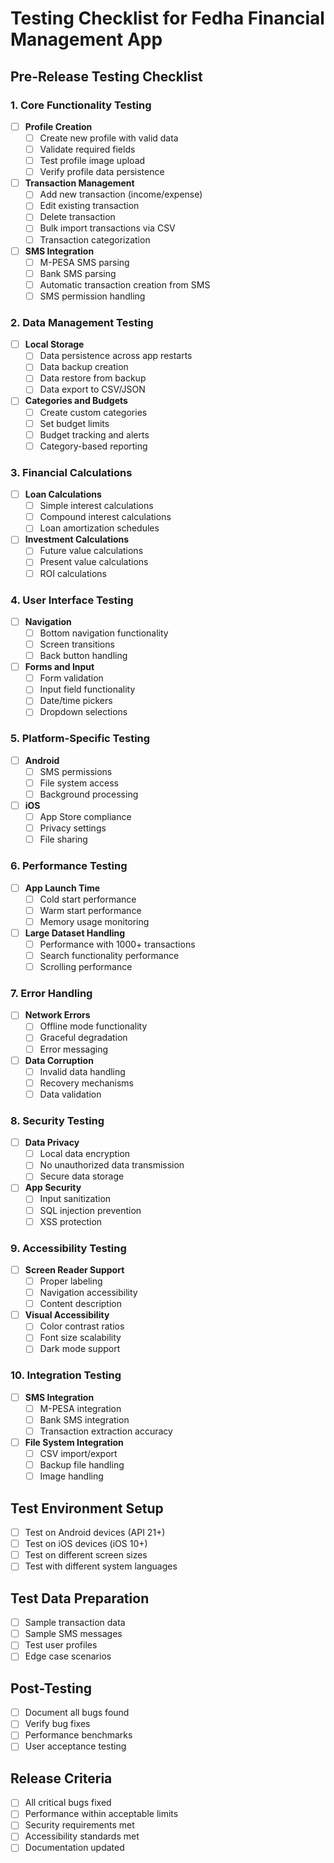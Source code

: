 # Testing Checklist for Fedha Financial Management App

## Pre-Release Testing Checklist

### 1. Core Functionality Testing
- [ ] **Profile Creation**
  - [ ] Create new profile with valid data
  - [ ] Validate required fields
  - [ ] Test profile image upload
  - [ ] Verify profile data persistence

- [ ] **Transaction Management**
  - [ ] Add new transaction (income/expense)
  - [ ] Edit existing transaction
  - [ ] Delete transaction
  - [ ] Bulk import transactions via CSV
  - [ ] Transaction categorization

- [ ] **SMS Integration**
  - [ ] M-PESA SMS parsing
  - [ ] Bank SMS parsing
  - [ ] Automatic transaction creation from SMS
  - [ ] SMS permission handling

### 2. Data Management Testing
- [ ] **Local Storage**
  - [ ] Data persistence across app restarts
  - [ ] Data backup creation
  - [ ] Data restore from backup
  - [ ] Data export to CSV/JSON

- [ ] **Categories and Budgets**
  - [ ] Create custom categories
  - [ ] Set budget limits
  - [ ] Budget tracking and alerts
  - [ ] Category-based reporting

### 3. Financial Calculations
- [ ] **Loan Calculations**
  - [ ] Simple interest calculations
  - [ ] Compound interest calculations
  - [ ] Loan amortization schedules

- [ ] **Investment Calculations**
  - [ ] Future value calculations
  - [ ] Present value calculations
  - [ ] ROI calculations

### 4. User Interface Testing
- [ ] **Navigation**
  - [ ] Bottom navigation functionality
  - [ ] Screen transitions
  - [ ] Back button handling

- [ ] **Forms and Input**
  - [ ] Form validation
  - [ ] Input field functionality
  - [ ] Date/time pickers
  - [ ] Dropdown selections

### 5. Platform-Specific Testing
- [ ] **Android**
  - [ ] SMS permissions
  - [ ] File system access
  - [ ] Background processing

- [ ] **iOS**
  - [ ] App Store compliance
  - [ ] Privacy settings
  - [ ] File sharing

### 6. Performance Testing
- [ ] **App Launch Time**
  - [ ] Cold start performance
  - [ ] Warm start performance
  - [ ] Memory usage monitoring

- [ ] **Large Dataset Handling**
  - [ ] Performance with 1000+ transactions
  - [ ] Search functionality performance
  - [ ] Scrolling performance

### 7. Error Handling
- [ ] **Network Errors**
  - [ ] Offline mode functionality
  - [ ] Graceful degradation
  - [ ] Error messaging

- [ ] **Data Corruption**
  - [ ] Invalid data handling
  - [ ] Recovery mechanisms
  - [ ] Data validation

### 8. Security Testing
- [ ] **Data Privacy**
  - [ ] Local data encryption
  - [ ] No unauthorized data transmission
  - [ ] Secure data storage

- [ ] **App Security**
  - [ ] Input sanitization
  - [ ] SQL injection prevention
  - [ ] XSS protection

### 9. Accessibility Testing
- [ ] **Screen Reader Support**
  - [ ] Proper labeling
  - [ ] Navigation accessibility
  - [ ] Content description

- [ ] **Visual Accessibility**
  - [ ] Color contrast ratios
  - [ ] Font size scalability
  - [ ] Dark mode support

### 10. Integration Testing
- [ ] **SMS Integration**
  - [ ] M-PESA integration
  - [ ] Bank SMS integration
  - [ ] Transaction extraction accuracy

- [ ] **File System Integration**
  - [ ] CSV import/export
  - [ ] Backup file handling
  - [ ] Image handling

## Test Environment Setup
- [ ] Test on Android devices (API 21+)
- [ ] Test on iOS devices (iOS 10+)
- [ ] Test on different screen sizes
- [ ] Test with different system languages

## Test Data Preparation
- [ ] Sample transaction data
- [ ] Sample SMS messages
- [ ] Test user profiles
- [ ] Edge case scenarios

## Post-Testing
- [ ] Document all bugs found
- [ ] Verify bug fixes
- [ ] Performance benchmarks
- [ ] User acceptance testing

## Release Criteria
- [ ] All critical bugs fixed
- [ ] Performance within acceptable limits
- [ ] Security requirements met
- [ ] Accessibility standards met
- [ ] Documentation updated